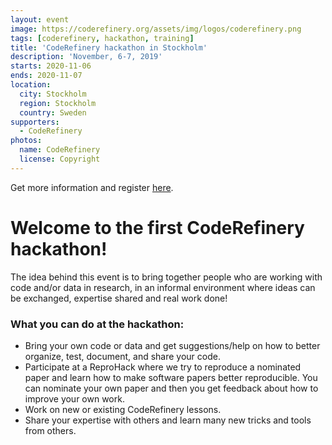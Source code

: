 ```yaml
---
layout: event
image: https://coderefinery.org/assets/img/logos/coderefinery.png
tags: [coderefinery, hackathon, training]
title: 'CodeRefinery hackathon in Stockholm'
description: 'November, 6-7, 2019'
starts: 2020-11-06
ends: 2020-11-07
location:
  city: Stockholm
  region: Stockholm
  country: Sweden
supporters:
  - CodeRefinery
photos:
  name: CodeRefinery
  license: Copyright
---
```


Get more information and register [here](https://coderefinery.org/events/2019-11-06-stockholm/).

# Welcome to the first CodeRefinery hackathon!
The idea behind this event is to bring together people who are working with code and/or data in research, in an informal environment where ideas can be exchanged, expertise shared and real work done!

### What you can do at the hackathon:

- Bring your own code or data and get suggestions/help on how to better organize, test, document, and share your code.
- Participate at a ReproHack where we try to reproduce a nominated paper and learn how to make software papers better reproducible. You can nominate your own paper and then you get feedback about how to improve your own work.
- Work on new or existing CodeRefinery lessons.
- Share your expertise with others and learn many new tricks and tools from others.


